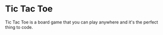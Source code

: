 # Tic Tac Toe
Tic Tac Toe is a board game that you can play anywhere and it's the perfect thing to code.
